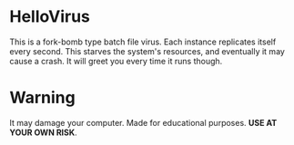 # HelloVirus
This is a fork-bomb type batch file virus. Each instance replicates itself every second. This starves the system's resources, and eventually it may cause a crash. It will greet you every time it runs though.
# Warning
It may damage your computer. Made for educational purposes. <b>USE AT YOUR OWN RISK</b>.
